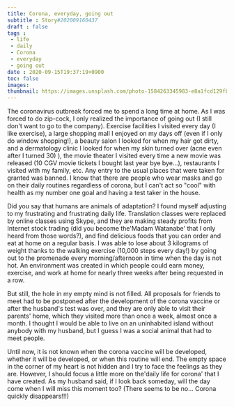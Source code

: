 ```yaml
---
title: Corona, everyday, going out
subtitle : Story#202009160437
draft : false
tags :
 - life
 - daily
 - Corona
 - everyday
 - going out
date : 2020-09-15T19:37:19+0900
toc: false
images: 
thumbnail: https://images.unsplash.com/photo-1584263345983-e8a1fcd129fb?ixlib=rb-1.2.1&q=80&fm=jpg&crop=entropy&cs=tinysrgb&w=1080&fit=max&ixid=eyJhcHBfaWQiOjE1NTU0OX0
---
```


The coronavirus outbreak forced me to spend a long time at home. As I was forced to do zip-cock, I only realized the importance of going out (I still don't want to go to the company). Exercise facilities I visited every day (I like exercise), a large shopping mall I enjoyed on my days off (even if I only do window shopping!), a beauty salon I looked for when my hair got dirty, and a dermatology clinic I looked for when my skin turned over (acne even after I turned 30) ), the movie theater I visited every time a new movie was released (10 CGV movie tickets I bought last year bye bye...), restaurants I visited with my family, etc. Any entry to the usual places that were taken for granted was banned. I know that there are people who wear masks and go on their daily routines regardless of corona, but I can't act so "cool" with health as my number one goal and having a test taker in the house.  

Did you say that humans are animals of adaptation? I found myself adjusting to my frustrating and frustrating daily life. Translation classes were replaced by online classes using Skype, and they are making steady profits from Internet stock trading (did you become the'Madam Watanabe' that I only heard from those words?), and find delicious foods that you can order and eat at home on a regular basis. I was able to lose about 3 kilograms of weight thanks to the walking exercise (10,000 steps every day!) by going out to the promenade every morning/afternoon in time when the day is not hot. An environment was created in which people could earn money, exercise, and work at home for nearly three weeks after being requested in a row.  

But still, the hole in my empty mind is not filled. All proposals for friends to meet had to be postponed after the development of the corona vaccine or after the husband's test was over, and they are only able to visit their parents' home, which they visited more than once a week, almost once a month. I thought I would be able to live on an uninhabited island without anybody with my husband, but I guess I was a social animal that had to meet people.  

Until now, it is not known when the corona vaccine will be developed, whether it will be developed, or when this routine will end. The empty space in the corner of my heart is not hidden and I try to face the feelings as they are. However, I should focus a little more on the'daily life for corona' that I have created. As my husband said, if I look back someday, will the day come when I will miss this moment too? (There seems to be no... Corona quickly disappears!!!)  


